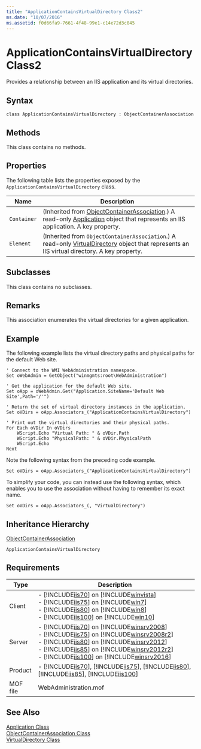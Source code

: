 ```yaml
---
title: "ApplicationContainsVirtualDirectory Class2"
ms.date: "10/07/2016"
ms.assetid: f0d66fa9-7661-4f48-99e1-c14e72d3c045
---
```

# ApplicationContainsVirtualDirectory Class2
Provides a relationship between an IIS application and its virtual directories.  
  
## Syntax  
  
```vbs  
class ApplicationContainsVirtualDirectory : ObjectContainerAssociation  
```  
  
## Methods  
 This class contains no methods.  
  
## Properties  
 The following table lists the properties exposed by the `ApplicationContainsVirtualDirectory` class.  
  
|Name|Description|  
|----------|-----------------|  
|`Container`|(Inherited from [ObjectContainerAssociation](../wmi-provider/objectcontainerassociation-class.md).) A read-only [Application](../wmi-provider/application-class.md) object that represents an IIS application. A key property.|  
|`Element`|(Inherited from `ObjectContainerAssociation`.) A read-only [VirtualDirectory](../wmi-provider/virtualdirectory-class.md) object that represents an IIS virtual directory. A key property.|  
  
## Subclasses  
 This class contains no subclasses.  
  
## Remarks  
 This association enumerates the virtual directories for a given application.  
  
## Example  
 The following example lists the virtual directory paths and physical paths for the default Web site.  
  
```  
' Connect to the WMI WebAdministration namespace.  
Set oWebAdmin = GetObject("winmgmts:root\WebAdministration")  
  
' Get the application for the default Web site.  
Set oApp = oWebAdmin.Get("Application.SiteName='Default Web Site',Path='/'")  
  
' Return the set of virtual directory instances in the application.  
Set oVDirs = oApp.Associators_("ApplicationContainsVirtualDirectory")  
  
' Print out the virtual directories and their physical paths.  
For Each oVDir In oVDirs  
    WScript.Echo "Virtual Path: " & oVDir.Path  
    WScript.Echo "PhysicalPath: " & oVDir.PhysicalPath  
    WScript.Echo  
Next  
```  
  
 Note the following syntax from the preceding code example.  
  
 `Set oVDirs = oApp.Associators_("ApplicationContainsVirtualDirectory")`  
  
 To simplify your code, you can instead use the following syntax, which enables you to use the association without having to remember its exact name.  
  
 `Set oVDirs = oApp.Associators_(, "VirtualDirectory")`  
  
## Inheritance Hierarchy  
 [ObjectContainerAssociation](../wmi-provider/objectcontainerassociation-class.md)  
  
 `ApplicationContainsVirtualDirectory`  
  
## Requirements  
  
|Type|Description|  
|----------|-----------------|  
|Client|-   [!INCLUDE[iis70](../wmi-provider/includes/iis70-md.md)] on [!INCLUDE[winvista](../wmi-provider/includes/winvista-md.md)]<br />-   [!INCLUDE[iis75](../wmi-provider/includes/iis75-md.md)] on [!INCLUDE[win7](../wmi-provider/includes/win7-md.md)]<br />-   [!INCLUDE[iis80](../wmi-provider/includes/iis80-md.md)] on [!INCLUDE[win8](../wmi-provider/includes/win8-md.md)]<br />-   [!INCLUDE[iis100](../wmi-provider/includes/iis100-md.md)] on [!INCLUDE[win10](../wmi-provider/includes/win10-md.md)]|  
|Server|-   [!INCLUDE[iis70](../wmi-provider/includes/iis70-md.md)] on [!INCLUDE[winsrv2008](../wmi-provider/includes/winsrv2008-md.md)]<br />-   [!INCLUDE[iis75](../wmi-provider/includes/iis75-md.md)] on [!INCLUDE[winsrv2008r2](../wmi-provider/includes/winsrv2008r2-md.md)]<br />-   [!INCLUDE[iis80](../wmi-provider/includes/iis80-md.md)] on [!INCLUDE[winsrv2012](../wmi-provider/includes/winsrv2012-md.md)]<br />-   [!INCLUDE[iis85](../wmi-provider/includes/iis85-md.md)] on [!INCLUDE[winsrv2012r2](../wmi-provider/includes/winsrv2012r2-md.md)]<br />-   [!INCLUDE[iis100](../wmi-provider/includes/iis100-md.md)] on [!INCLUDE[winsrv2016](../wmi-provider/includes/winsrv2016-md.md)]|  
|Product|-   [!INCLUDE[iis70](../wmi-provider/includes/iis70-md.md)], [!INCLUDE[iis75](../wmi-provider/includes/iis75-md.md)], [!INCLUDE[iis80](../wmi-provider/includes/iis80-md.md)], [!INCLUDE[iis85](../wmi-provider/includes/iis85-md.md)], [!INCLUDE[iis100](../wmi-provider/includes/iis100-md.md)]|  
|MOF file|WebAdministration.mof|  
  
## See Also  
 [Application Class](../wmi-provider/application-class.md)   
 [ObjectContainerAssociation Class](../wmi-provider/objectcontainerassociation-class.md)   
 [VirtualDirectory Class](../wmi-provider/virtualdirectory-class.md)
